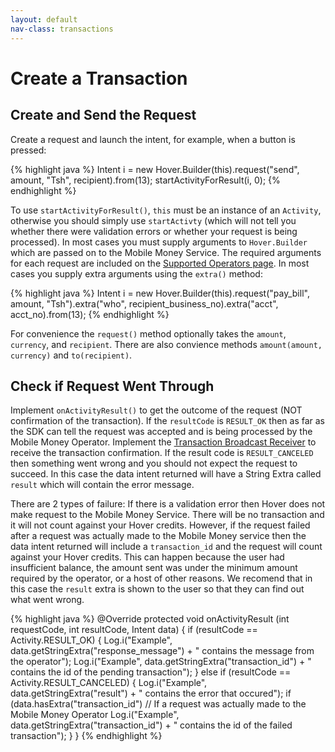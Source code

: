 ```yaml
---
layout: default
nav-class: transactions
---
```


# Create a Transaction

## Create and Send the Request
Create a request and launch the intent, for example, when a button is pressed: 

{% highlight java %}
Intent i = new Hover.Builder(this).request("send", amount, "Tsh", recipient).from(13);
startActivityForResult(i, 0);
{% endhighlight %}

To use `startActivityForResult()`, `this` must be an instance of an `Activity`, otherwise you should simply use `startActivty` (which will not tell you whether there were validation errors or whether your request is being processed). In most cases you must supply arguments to `Hover.Builder` which are passed on to the Mobile Money Service. The required arguments for each request are included on the [Supported Operators page](https://www.usehover.com/countries/). In most cases you supply extra arguments using the `extra()` method:

{% highlight java %}
Intent i = new Hover.Builder(this).request("pay_bill", amount, "Tsh").extra("who", recipient_business_no).extra("acct", acct_no).from(13);
{% endhighlight %}

For convenience the `request()` method optionally takes the `amount`, `currency`, and `recipient`. There are also convience methods `amount(amount, currency)` and `to(recipient)`.

## Check if Request Went Through

Implement `onActivityResult()` to get the outcome of the request (NOT confirmation of the transaction). If the `resultCode` is `RESULT_OK` then as far as the SDK can tell the request was accepted and is being processed by the Mobile Money Operator. Implement the [Transaction Broadcast Receiver](http://docs.usehover.com/new/transaction-results/) to receive the transaction confirmation. If the result code is `RESULT_CANCELED` then something went wrong and you should not expect the request to succeed. In this case the data intent returned will have a String Extra called `result` which will contain the error message. 

There are 2 types of failure: If there is a validation error then Hover does not make request to the Mobile Money Service. There will be no transaction and it will not count against your Hover credits. However, if the request failed after a request was actually made to the Mobile Money service then the data intent returned will include a `transaction_id` and the request will count against your Hover credits. This can happen because the user had insufficient balance, the amount sent was under the minimum amount required by the operator, or a host of other reasons. We recomend that in this case the `result` extra is shown to the user so that they can find out what went wrong.

{% highlight java %}
@Override
protected void onActivityResult (int requestCode, int resultCode, Intent data) {
  if (resultCode == Activity.RESULT_OK) {
    Log.i("Example", data.getStringExtra("response_message") + " contains the message from the operator");
    Log.i("Example", data.getStringExtra("transaction_id") + " contains the id of the pending transaction");
  } else if (resultCode == Activity.RESULT_CANCELED) {
    Log.i("Example", data.getStringExtra("result") + " contains the error that occured");
    if (data.hasExtra("transaction_id") // If a request was actually made to the Mobile Money Operator
      Log.i("Example", data.getStringExtra("transaction_id") + " contains the id of the failed transaction");
  }
}
{% endhighlight %}
